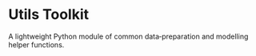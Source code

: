 # Utils Toolkit

A lightweight Python module of common data‐preparation and modelling helper functions.
